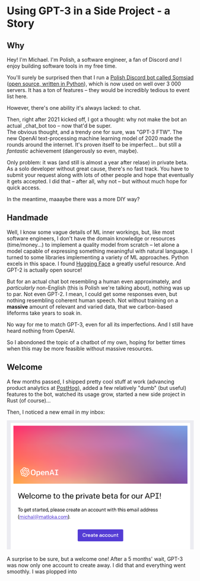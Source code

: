 # Using GPT-3 in a Side Project - a Story

## Why

Hey! I'm Michael. I'm Polish, a software engineer, a fan of Discord _and_ I enjoy building software tools in my free time.

You'll surely be surprised then that I run a [Polish Discord bot called Somsiad](https://somsiad.net) ([open source, written in Python](https://github/com/Twixes/somsiad)), which is now used on well over 3 000 servers. It has a ton of features – they would be incredibly tedious to event list here.

However, there's one ability it's always lacked: to chat.

Then, right after 2021 kicked off, I got a thought: why not make the bot an actual _chat_bot too – now that'd be super.  
The obvious thought, and a trendy one for sure, was "GPT-3 FTW". The new OpenAI text-processing machine learning
model of 2020 made the rounds around the internet. It's proven itself to be imperfect… but still a _fantastic_ achievement (dangerously so even, maybe).

Only problem: it was (and still is almost a year after relase) in private beta. As a solo developer without
great cause, there's no fast track. You have to submit your request along with lots of other people and hope that eventually it gets accepted. I did that – after all, why not – but without much hope for quick access.

In the meantime, maaaybe there was a more DIY way?

## Handmade

Well, I know some vague details of ML inner workings, but, like most software engineers, I don't have the domain knowledge or resources (time/money…) to implement a quality model from scratch – let alone a model capable of expressing something meaningful with natural language.
I turned to some libraries implementing a variety of ML approaches. Python excels in this space. I found [Hugging Face](https://huggingface.co/) a greatly useful resource. And GPT-2 is actually open source!

But for an actual chat bot resembling a human even approximately, and _particularly_ non-English
(this is Polish we're talking about), nothing was up to par. Not even GPT-2. I mean, I could get some responses even, but nothing resembling coherent human speech. Not without training on a **massive** amount of relevant and varied data, that we carbon-based lifeforms take years to soak in.

No way for me to match GPT-3, even for all its imperfections. And I still have heard nothing from OpenAI.

So I abondoned the topic of a chatbot of my own, hoping for better times when this may be more feasible without massive resources.

## Welcome

A few months passed, I shipped pretty cool stuff at work (advancing product analytics at [PostHog](https://posthog.com)), added a few relatively "dumb" (but useful) features to the bot, watched its usage grow, started a new side project in Rust (of course)…

Then, I noticed a new email in my inbox:

![Welcome to the OpenAI API beta](./welcome.png)

A surprise to be sure, but a welcome one! After a 5 months' wait, GPT-3 was now only one account to create away. I did that and everything went smoothly. I was plopped into

